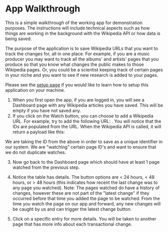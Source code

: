 # App Walkthrough
This is a simple walkthrough of the working app for demonstration purposes.  The instructions will include technical aspects such as how things are working in the background with the Wikipedia API or how data is being saved.

The purpose of the application is to save Wikipedia URLs that you want to track the changes for, all in one place.  For example, if you are a music producer you may want to track all the albums' and artists' pages that you produce so that you know what changes the public makes to those Wikipedia pages.  Or, you could be a scientist keeping track of certain pages in your niche and you want to see if new research is added to your pages.  

Please see the [setup page](https://github.com/razi-rais/eth-wikipedia-changetracker/blob/master/Documentation/Setup.md) if you would like to learn how to setup this application on your machine. 

1. When you first open the app, if you are logged in, you will see a Dashboard page with any Wikipedia articles you have saved.  This will be empty if you have not saved any. 
2. If you click on the Watch button, you can choose to add a Wikipedia URL.  For example, try to add the following URL:  . You will notice that the IDs are populated from the URL.  When the Wikipedia API is called, it will return a payload like this:


We are taking the ID from the above in order to save as a unique identifier in our system.  We are "watching" certain page ID's and want to ensure that we do not duplicate watches. 

3. Now go back to the Dashboard page which should have at least 1 page watched from the previous step. 

4. Notice the table has details.  The button options are < 24 hours, < 48 hours, or > 48 hours (this indicates how recent the last change was to any page you watched).  Note: The pages watched do have a history of changes, however these are not part of the "latest change" if they occurred before that time you added the page to be watched.  From the time you watch the page on our app and forward, any new changes will be caught by us and can trigger the latest change button. 

5. Click on a specific entry for more details.  You will be taken to another page that has more info about each transactional change. 

